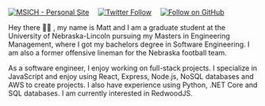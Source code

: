 [![MSICH - Personal Site](https://img.shields.io/badge/MSICH-Personal%20Site-0892d0)](https://msich.dev/)&emsp;
[![Twitter Follow](https://img.shields.io/twitter/follow/mattsichterman?style=social)](https://twitter.com/mattsichterman)&emsp;
[![Follow on GitHub](https://img.shields.io/github/followers/msichterman?label=Follow%20on%20Github&style=social)](https://github.com/msichterman)&emsp;

Hey there 👋🏻 , my name is Matt and I am a graduate student at the University of Nebraska-Lincoln pursuing my Masters in Engineering Management, where I got my bachelors degree in Software Engineering. I am also a former offensive lineman for the Nebraska football team.

As a software engineer, I enjoy working on full-stack projects. I specialize in JavaScript and enjoy using React, Express, Node.js, NoSQL databases and AWS to create projects. I also have experience using Python, .NET Core and SQL databases. I am currently interested in RedwoodJS.
